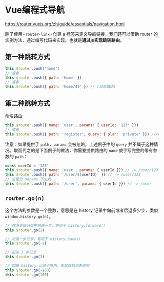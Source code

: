 # Vue编程式导航

https://router.vuejs.org/zh/guide/essentials/navigation.html

除了使用 `<router-link>` 创建 a 标签来定义导航链接，我们还可以借助 router 的实例方法，通过编写代码来实现。也就是**通过js实现跳转路由**。

## 第一种跳转方式

```js
this.$router.push('home')
// 或者
this.$router.push({ path: 'home' })
// 或者
this.$router.push({ path: 'home/49' }) // (动态路由)
```

## 第二种跳转方式

命名路由

```js
this.$router.push({ name: 'user', params: { userId: '123' }})
// 或者
this.$router.push({ path: 'register', query: { plan: 'private' }}) //register?plan=private
```

注意：如果提供了 `path`，`params` 会被忽略，上述例子中的 `query` 并不属于这种情况。取而代之的是下面例子的做法，你需要提供路由的 `name` 或手写完整的带有参数的 `path`：

```js
const userId = '123'
this.$router.push({ name: 'user', params: { userId }}) // -> /user/123
this.$router.push({ path: `/user/${userId}` }) // -> /user/123
// 这里的 params 不生效
this.$router.push({ path: '/user', params: { userId }}) // -> /user
```

## `router.go(n)`

这个方法的参数是一个整数，意思是在 history 记录中向前或者后退多少步，类似 `window.history.go(n)`。

```js
// 在浏览器记录中前进一步，等同于 history.forward()
this.$router.go(1)

// 后退一步记录，等同于 history.back()
this.$router.go(-1)

// 前进 3 步记录
this.$router.go(3)

// 如果 history 记录不够用，那就默默地失败呗
this.$router.go(-100)
this.$router.go(100)
```